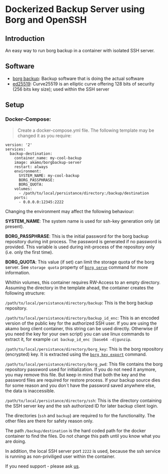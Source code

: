 # Dockerized Backup Server using Borg and OpenSSH

## Introduction
An easy way to run borg backup in a container with isolated SSH server.

## Software

 * [borg backup](https://borgbackup.readthedocs.io/): Backup software that is doing the actual software
 * [ed25519](https://ed25519.cr.yp.to/): Curve25519 is an elliptic curve offering 128 bits of security (256 bits key size); used within the SSH server

## Setup

### Docker-Compose:

> Create a docker-compose.yml file. The following template may be changed it as you require:

~~~
version: '2'
services:
  backup-destination:
    container_name: my-cool-backup
    image: akamo/borgbackup-server
    restart: always
    environment:
      SYSTEM_NAME: my-cool-backup
      BORG_PASSPHRASE:
      BORG_QUOTA:
    volumes:
      - /path/to/local/persistance/directory:/backup/destination
    ports:
      - 0.0.0.0:12345:2222
~~~

Changing the environment may affect the following behaviour:

**SYSTEM_NAME**: The system name is used for ssh-key generation only (at present).

**BORG_PASSPHRASE**: This is the initial password for the borg backup repository during init process. The password is generated if no password is provided. This variable is used during init-process of the repository only (i.e. only the first time).

**BORG_QUOTA**: This value (if set) can limit the storage quota of the borg server. See `storage quota` property of [`borg serve`](https://borgbackup.readthedocs.io/en/stable/usage/serve.html) command for more information.

Whithin volumes, this container requires RW-Access to an empty directory. Assuming the directory in the template ahead, the container creates the following structure:

`/path/to/local/persistance/directory/backup`: This is the borg backup repository.

`/path/to/local/persistance/directory/backup_id_enc`: This is an encoded version of the public key for the authorized SSH user. If you are using the akamo borg client container, this string can be used directly. Otherwise (if you need the key for your own script) you can use linux commands to extract it, for example `cat backup_id_enc |base64 -d|gunzip`.

`/path/to/local/persistance/directory/borg_key`: This is the borg repository (encrypted) key. It is extracted using the [`borg key export`](https://borgbackup.readthedocs.io/en/stable/usage/key.html#borg-key-export) command.

`/path/to/local/persistance/directory/borg_pwd`: This file contains the borg repository password used for initialization. If you do not need it anymore, you may remove this file. But keep in mind that both the key and the password files are required for restore process. If your backup source dies for some reason and you don´t have the password saved anywhere else, the data is inaccessible.

`/path/to/local/persistance/directory/ssh`: This is the directory containing the SSH server key and the ssh authorized ID for later backup client login.

The directories (`ssh` and `backup`) are required to for the functionality. The other files are there for safety reason only.

The path `/backup/destination` is the hard coded path for the docker container to find the files. Do not change this path until you know what you are doing.

In addition, the local SSH server port `2222` is used, because the ssh service is running as non-priviliged user within the container.


If you need support - please ask [us](https://akamo.de).
